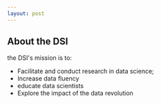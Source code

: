 ```yaml
---
layout: post
---
```


## About the DSI

the DSI​'s mission is to:
- Facilitate and conduct research in data science;
- Increase data fluency
- educate data scientists
- Explore the impact of the data revolution
